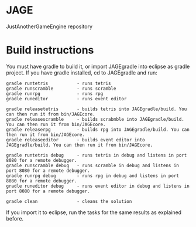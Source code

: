 # JAGE
JustAnotherGameEngine repository

# Build instructions

You must have gradle to build it, or import JAGEgradle into eclipse as gradle project.
If you have gradle installed, cd to JAGEgradle and run:

	gradle runtetris           - runs tetris
	gradle runscramble         - runs scramble
	gradle runrpg              - runs rpg
	gradle runeditor           - runs event editor
	
	gradle releasetetris       - builds tetris into JAGEgradle/build. You can then run it from bin/JAGEcore.
	gradle releasescramble     - builds scrabmble into JAGEgradle/build. You can then run it from bin/JAGEcore.
	gradle releaserpg          - builds rpg into JAGEgradle/build. You can then run it from bin/JAGEcore.
	gradle releaseeditor       - builds event editor into JAGEgradle/build. You can then run it from bin/JAGEcore.
	
	gradle runtetris debug     - runs tetris in debug and listens in port 8080 for a remote debugger.
	gradle runscramble debug   - runs scramble in debug and listens in port 8080 for a remote debugger.
	gradle runrpg debug        - runs rpg in debug and listens in port 8080 for a remote debugger.
	gradle runeditor debug     - runs event editor in debug and listens in port 8080 for a remote debugger.
	
	gradle clean               - cleans the solution

If you import it to eclipse, run the tasks for the same results as explained before.
